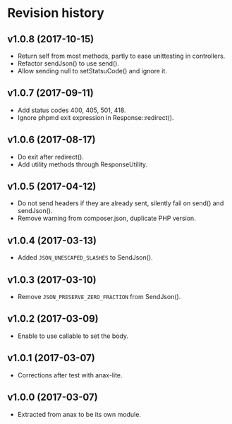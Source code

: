 Revision history
=================================


v1.0.8 (2017-10-15)
---------------------------------

* Return self from most methods, partly to ease unittesting in controllers.
* Refactor sendJson() to use send().
* Allow sending null to setStatsuCode() and ignore it.


v1.0.7 (2017-09-11)
---------------------------------

* Add status codes 400, 405, 501, 418.
* Ignore phpmd exit expression in Response::redirect().


v1.0.6 (2017-08-17)
---------------------------------

* Do exit after redirect().
* Add utility methods through ResponseUtility.


v1.0.5 (2017-04-12)
---------------------------------

* Do not send headers if they are already sent, silently fail on send() and sendJson().
* Remove warning from composer.json, duplicate PHP version.


v1.0.4 (2017-03-13)
---------------------------------

* Added `JSON_UNESCAPED_SLASHES` to SendJson().


v1.0.3 (2017-03-10)
---------------------------------

* Remove `JSON_PRESERVE_ZERO_FRACTION` from SendJson().


v1.0.2 (2017-03-09)
---------------------------------

* Enable to use callable to set the body.


v1.0.1 (2017-03-07)
---------------------------------

* Corrections after test with anax-lite.


v1.0.0 (2017-03-07)
---------------------------------

* Extracted from anax to be its own module.
